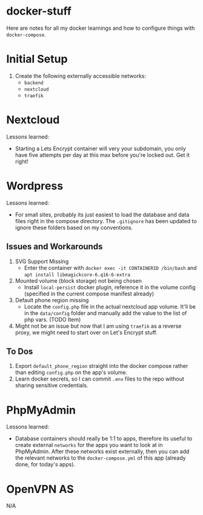 # docker-stuff
Here are notes for all my docker learnings and how to configure things with `docker-compose`.

# Initial Setup
1. Create the following externally accessible networks:
	* `backend`
	* `nextcloud`
	* `traefik`

# Nextcloud
Lessons learned:
* Starting a Lets Encrypt container will very your subdomain, you only have five attempts per day at this max before you're locked out. Get it right!

# Wordpress
Lessons learned:
* For small sites, probably its just easiest to load the database and data files right in the compose directory. The `.gitignore` has been updated to ignore these folders based on my conventions.

## Issues and Workarounds
1. SVG Support Missing
	* Enter the container with `docker exec -it CONTAINERID /bin/bash` and `apt install libmagickcore-6.q16-6-extra`
2. Mounted volume (block storage) not being chosen
	* Install `local-persist` docker plugin, reference it in the volume config (specified in the current compose manifest already)
3. Default phone region missing
	* Locate the `config.php` file in the actual nextcloud app volume. It'll be in the `data/config` folder and manually add the value to the list of php vars. (TODO Item)
4. Might not be an issue but now that I am using `traefik` as a reverse proxy, we might need to start over on Let's Encrypt stuff.

## To Dos
1. Export `default_phone_region` straight into the docker compose rather than editing `config.php` on the app's volume.
2. Learn docker secrets, so I can commit `.env` files to the repo without sharing sensitive credentials.

# PhpMyAdmin
Lessons learned:
* Database containers should really be 1:1 to apps, therefore its useful to create external `networks` for the apps you want to look at in PhpMyAdmin. After these networks exist externally, then you can add the relevant networks to the `docker-compose.yml` of this app (already done, for today's apps).

# OpenVPN AS
N/A
